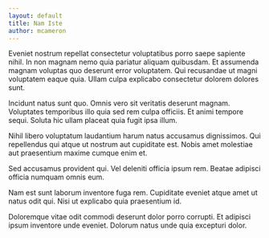 ```yaml
---
layout: default
title: Nam Iste
author: mcameron
---
```


Eveniet nostrum repellat consectetur voluptatibus porro saepe sapiente nihil. In non magnam nemo quia pariatur aliquam quibusdam. Et assumenda magnam voluptas quo deserunt error voluptatem. Qui recusandae ut magni voluptatem eaque quia. Ullam culpa explicabo consectetur dolorem dolores sunt.

Incidunt natus sunt quo. Omnis vero sit veritatis deserunt magnam. Voluptates temporibus illo quia sed rem culpa officiis. Et animi tempore sequi. Soluta hic ullam placeat quia fugit ipsa illum.

Nihil libero voluptatum laudantium harum natus accusamus dignissimos. Qui repellendus qui atque ut nostrum aut cupiditate est. Nobis amet molestiae aut praesentium maxime cumque enim et.

Sed accusamus provident qui. Vel deleniti officia ipsum rem. Beatae adipisci officia numquam omnis eum.

Nam est sunt laborum inventore fuga rem. Cupiditate eveniet atque amet ut natus odit qui. Nisi ut explicabo quia praesentium id.

Doloremque vitae odit commodi deserunt dolor porro corrupti. Et adipisci ipsum inventore unde eveniet. Dolorum natus unde quia excepturi dolor.

